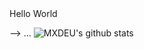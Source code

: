 

<!--
**MXDEU/MXDEU** is a ✨ _special_ ✨ repository because its `README.md` (this file) appears on your GitHub profile.


--> Hello World
--> ...
![MXDEU's github stats](https://github-readme-stats.vercel.app/api?username=MXDEU&show_icons=true&theme=dark&count_private=true)
